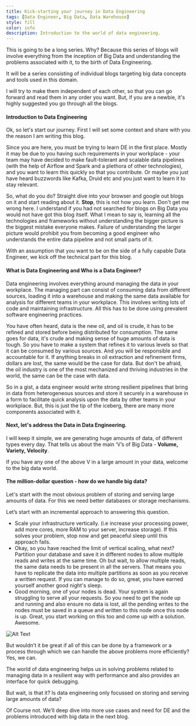 ```yaml
---
title: Kick-starting your journey in Data Engineering 
tags: [Data Engineer, Big Data, Data Warehouse]
style: fill
color: info
description: Introduction to the world of data engineering.
---
```


This is going to be a long series. Why? Because this series of blogs will involve everything from the inception of Big Data and understanding the problems associated with it, to the birth of Data Engineering. 

It will be a series consisting of individual blogs targeting big data concepts and tools used in this domain.

I will try to make them independent of each other, so that you can go forward and read them in any order you want. But, if you are a newbie, it's highly suggested you go through all the blogs. 

#### Introduction to Data Engineering

Ok, so let's start our journey. First I will set some context and share with you the reason I am writing this blog. 

Since you are here, you must be trying to learn DE in the first place. Mostly it may be due to you having such requirements in your workplace - your team may have decided to make fault-tolerant and scalable data pipelines (with the help of Airflow and Spark and a plethora of other technologies), and you want to learn this quickly so that you contribute. Or maybe you just have heard buzzwords like Kafka, Druid etc and you just want to learn it to stay relevant.

So, what do you do?  Straight dive into your browser and google out blogs on it and start reading about it.
**Stop**, this is not how you learn. Don't get me wrong here. I understand if you had not searched for blogs on Big Data you would not have got this blog itself. What I mean to say is, learning all the technologies and frameworks without understanding the bigger picture is the biggest mistake everyone makes. Failure of understanding the larger picture would prohibit you from becoming a good engineer who understands the entire data pipeline and not small parts of it.

With an assumption that you want to be on the side of a fully capable Data Engineer, we kick off the technical part for this blog.


#### What is Data Engineering and Who is a Data Engineer? 
Data engineering involves everything around managing the data in your workplace. The managing part can consist of consuming data from different sources, loading it into a warehouse and making the same data available for analysis for different teams in your workplace. This involves writing lots of code and maintaining infrastructure. All this has to be done using prevalent software engineering practices.
 
You have often heard, data is the new oil, and oil is crude, it has to be refined and stored before being distributed for consumption. The same goes for data, it's crude and making sense of huge amounts of data is tough. So you have to make a system that refines it to various levels so that it can be consumed by various sources. And you will be responsible and accountable for it. If anything breaks in oil extraction and refinement firms, dollars are lost, the same would be the case for data. But don't be afraid, the oil industry is one of the most mechanized and thriving industries in the world, the same can be the case with data.

So in a gist, a data engineer would write strong resilient pipelines that bring in data from heterogeneous sources and store it securely in a warehouse in a form to facilitate quick analysis upon the data by other teams in your workplace. But, this is just the tip of the iceberg, there are many more components associated with it.


#### Next, let's address the Data in Data Engineering.

I will keep it simple, we are generating huge amounts of data, of different types every day. That tells us about the main ‘V’s of Big Data - **Volume, Variety, Velocity**.

If you have any one of the above V in a large amount in your data, welcome to the big data world.



#### The million-dollar question - how do we handle big data? 

Let's start with the most obvious problem of storing and serving large amounts of data. For this we need better databases or storage mechanisms.

Let’s start with an incremental approach to answering this question.
  * Scale your infrastructure vertically. (i.e increase your processing power, add more cores, more RAM to your server, increase storage). If this solves your problem, stop now and get peaceful sleep until this approach fails.
  * Okay, so you have reached the limit of vertical scaling, what next? Partition your database and save it in different nodes to allow multiple reads and writes at the same time. Oh but wait, to allow multiple reads, the same data needs to be present in all the servers. That means you have to replicate the data into multiple partitions as soon as you receive a written request. If you can manage to do so, great, you have earned yourself another good night's sleep.
  * Good morning, one of your nodes is dead. Your system is again struggling to serve all your requests. So you need to get the node up and running and also ensure no data is lost, all the pending writes to the nodes must be saved in a queue and written to this node once this node is up. Great, you start working on this too and come up with a solution. Awesome.

![Alt Text](https://media.giphy.com/media/xTiN0uId37jNZCMLSM/giphy.gif)

But wouldn’t it be great if all of this can be done by a framework or a process through which we can handle the above problems more efficiently? Yes, we can.

The world of data engineering helps us in solving problems related to managing data in a resilient way with performance and also provides an interface for quick debugging.

But wait, is that it?
Is data engineering only focussed on storing and serving large amounts of data?

Of Course not. We’ll deep dive into more use cases and need for DE and the problems introduced with big data in the next blog.
